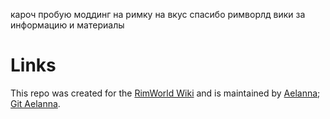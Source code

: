 кароч пробую моддинг на римку на вкус
спасибо римворлд вики за информацию и материалы


# Links

This repo was created for the [RimWorld Wiki](https://rimworldwiki.com/wiki/Main_Page) and is maintained by [Aelanna](https://www.reddit.com/user/Aelanna/); [Git Aelanna](https://github.com/Aelanna/ExampleMeleeWeapon).

